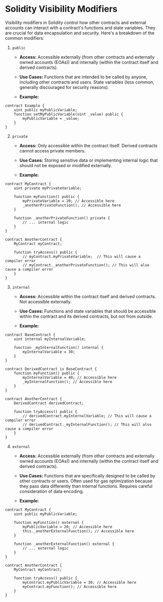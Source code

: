 # Solidity Visibility Modifiers
Visibility modifiers in Solidity control how other contracts and external accounts can interact with a contract's functions and state variables.  They are crucial for data encapsulation and security.  Here's a breakdown of the common modifiers:

1. `public`
    - **Access:** Accessible externally (from other contracts and externally owned accounts (EOAs)) and internally (within the contract itself and derived contracts).
    - **Use Cases:** Functions that are intended to be called by anyone, including other contracts and users. State variables (less common, generally discouraged for security reasons).

    - **Example:**

```solidity
contract Example {
    uint public myPublicVariable;
    function setMyPublicVariable(uint _value) public {
        myPublicVariable = _value;
    }
}
```

2. `private`
    - **Access:** Only accessible within the contract itself. Derived contracts cannot access private members.
    - **Use Cases:** Storing sensitive data or implementing internal logic that should not be exposed or modified externally.

    - **Example:**

```solidity
contract MyContract {
    uint private myPrivateVariable;

    function myFunction() public {
        myPrivateVariable = 20; // Accessible here
        _anotherPrivateFunction(); // Accessible here
    }

    function _anotherPrivateFunction() private {
        // ... internal logic
    }
}

contract AnotherContract {
    MyContract myContract;

    function tryAccess() public {
        // myContract.myPrivateVariable;  // This will cause a compiler error
        // myContract._anotherPrivateFunction(); // This will also cause a compiler error
    }
}
```

3. `internal`
    - **Access:** Accessible within the contract itself and derived contracts. Not accessible externally.
    - **Use Cases:** Functions and state variables that should be accessible within the contract and its derived contracts, but not from outside.

    - **Example:**

```solidity
contract BaseContract {
    uint internal myInternalVariable;

    function _myInternalFunction() internal {
        myInternalVariable = 30;
    }
}

contract DerivedContract is BaseContract {
    function myFunction() public {
        myInternalVariable = 40; // Accessible here
        _myInternalFunction(); // Accessible here
    }
}

contract AnotherContract {
    DerivedContract derivedContract;

    function tryAccess() public {
        // derivedContract.myInternalVariable; // This will cause a compiler error
        // derivedContract._myInternalFunction(); // This will also cause a compiler error
    }
}
```

4. `external`
    - **Access:** Accessible externally (from other contracts and externally owned accounts (EOAs)) and internally (within the contract itself and derived contracts).
    - **Use Cases:** Functions that are specifically designed to be called by other contracts or users. Often used for gas optimization because they pass data differently than internal functions. Requires careful consideration of data encoding.

    - **Example:**

```solidity
contract MyContract {
    uint public myPublicVariable;

    function myFunction() external {
        myPublicVariable = 20; // Accessible here
        this._anotherExternalFunction(); // Accessible here
    }

    function _anotherExternalFunction() external {
        // ... external logic
    }
}

contract AnotherContract {
    MyContract myContract;

    function tryAccess() public {
        myContract.myPublicVariable = 30; // Accessible here
        myContract.myFunction(); // Accessible here
    }
}
```
